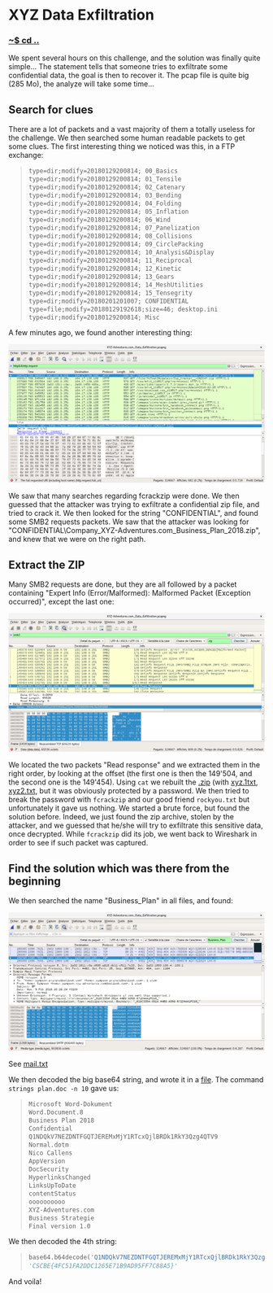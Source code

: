 # XYZ Data Exfiltration

### [~$ cd ..](../)

We spent several hours on this challenge, and the solution was finally quite simple... The statement tells that someone tries to exfiltrate some confidential data, the goal is then to recover it.
The pcap file is quite big (285 Mo), the analyze will take some time...

## Search for clues

There are a lot of packets and a vast majority of them a totally useless for the challenge. We then searched some human readable packets to get some clues.
The first interesting thing we noticed was this, in a FTP exchange:

> ```
>type=dir;modify=20180129200814; 00_Basics 
>type=dir;modify=20180129200814; 01_Tensile 
>type=dir;modify=20180129200814; 02_Catenary 
>type=dir;modify=20180129200814; 03_Bending 
>type=dir;modify=20180129200814; 04_Folding 
>type=dir;modify=20180129200814; 05_Inflation 
>type=dir;modify=20180129200814; 06_Wind 
>type=dir;modify=20180129200814; 07_Panelization 
>type=dir;modify=20180129200814; 08_Collisions 
>type=dir;modify=20180129200814; 09_CirclePacking 
>type=dir;modify=20180129200814; 10_Analysis&Display 
>type=dir;modify=20180129200814; 11_Reciprocal 
>type=dir;modify=20180129200814; 12_Kinetic 
>type=dir;modify=20180129200814; 13_Gears 
>type=dir;modify=20180129200814; 14_MeshUtilities 
>type=dir;modify=20180129200814; 15_Tensegrity 
>type=dir;modify=20180201201007; CONFIDENTIAL 
>type=file;modify=20180129192618;size=46; desktop.ini 
>type=dir;modify=20180129200814; Misc
> ```

A few minutes ago, we found another interesting thing:

![fcrack_zip](fcrackzip.png)

We saw that many searches regarding fcrackzip were done. We then guessed that the attacker was trying to exfiltrate a confidential zip file, and tried to crack it.
We then looked for the string "CONFIDENTIAL", and found some SMB2 requests packets. We saw that the attacker was looking for "CONFIDENTIAL\Company_XYZ-Adventures.com_Business_Plan_2018.zip",
and knew that we were on the right path.

## Extract the ZIP

Many SMB2 requests are done, but they are all followed by a packet containing "Expert Info (Error/Malformed): Malformed Packet (Exception occurred)", except the last one:

![find_zip](find_zip.png)

We located the two packets "Read response" and we extracted them in the right order, by looking at the offset (the first one is then the 149'504, and the second one is the 149'454).
Using `cat` we rebuilt the [.zip](xyz.zip) (with [xyz.1txt](xyz1.txt), [xyz2.txt](xyz2.txt), but it was obviously protected by a password. We then tried to break the password with `fcrackzip` and our good friend `rockyou.txt` but unfortunately it gave us nothing.
We started a brute force, but found the solution before. Indeed, we just found the zip archive, stolen by the attacker, and we guessed that he/she will try to exfiltrate this sensitive data, once decrypted. While `fcrackzip` did its job, we went back to Wireshark
in order to see if such packet was captured.

## Find the solution which was there from the beginning

We then searched the name "Business_Plan" in all files, and found:

![mail](mail.png)

See [mail.txt](mail.txt)

We then decoded the big base64 string, and wrote it in a [file](plan.doc).
The command `strings plan.doc -n 10` gave us:

> ```
>Microsoft Word-Dokument
>Word.Document.8
>Business Plan 2018
>Confidential
>Q1NDQkV7NEZDNTFGQTJEREMxMjY1RTcxQjlBRDk1RkY3Qzg4QTV9
>Normal.dotm
>Nico Callens
>AppVersion
>DocSecurity
>HyperlinksChanged
>LinksUpToDate
>contentStatus
>oooooooooo
>XYZ-Adventures.com
>Business Strategie
>Final version 1.0
> ```

We then decoded the 4th string:

> ```python
> base64.b64decode('Q1NDQkV7NEZDNTFGQTJEREMxMjY1RTcxQjlBRDk1RkY3Qzg4QTV9')
>'CSCBE{4FC51FA2DDC1265E71B9AD95FF7C88A5}'
> ```

And voila!
